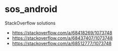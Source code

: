 # sos_android
StackOverflow solutions


- https://stackoverflow.com/a/68418269/1073748
- https://stackoverflow.com/a/68437407/1073748
- https://stackoverflow.com/a/68512777/1073748
